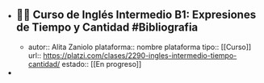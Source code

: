 - 👨‍🏫 Curso de Inglés Intermedio B1: Expresiones de Tiempo y Cantidad #Bibliografia
	-
	- autor:: Alita Zaniolo
	  plataforma:: nombre plataforma
	  tipo:: [[Curso]]
	  url:: https://platzi.com/clases/2290-ingles-intermedio-tiempo-cantidad/
	  estado:: [[En progreso]]
-